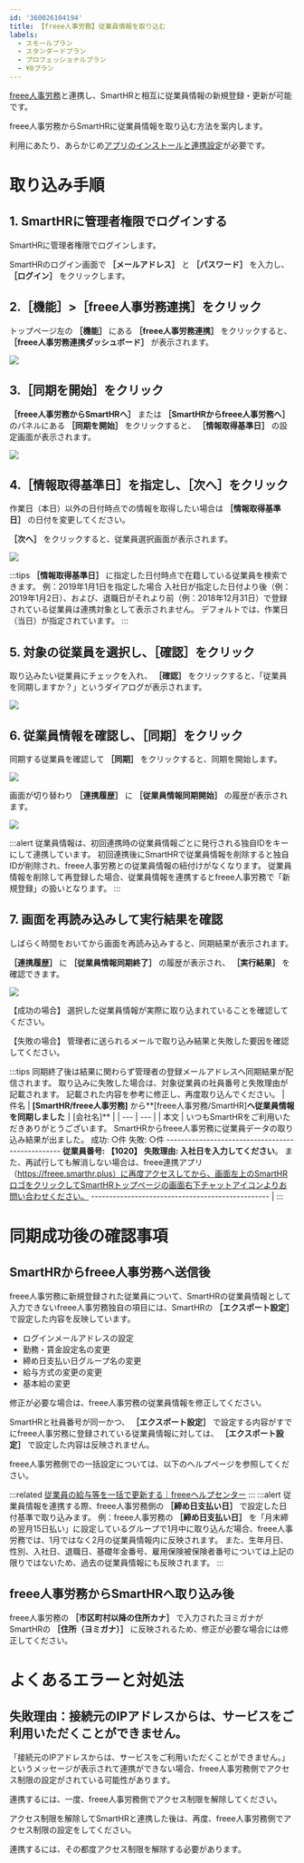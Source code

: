 ```yaml
---
id: '360026104194'
title: 【freee人事労務】従業員情報を取り込む
labels:
  - スモールプラン
  - スタンダードプラン
  - プロフェッショナルプラン
  - ¥0プラン
---
```

[freee人事労務](https://www.freee.co.jp/hr/)と連携し、SmartHRと相互に従業員情報の新規登録・更新が可能です。

freee人事労務からSmartHRに従業員情報を取り込む方法を案内します。

利用にあたり、あらかじめ[アプリのインストールと連携設定](https://knowledge.smarthr.jp/hc/ja/articles/360026262773)が必要です。

# 取り込み手順

## 1\. SmartHRに管理者権限でログインする

SmartHRに管理者権限でログインします。

SmartHRのログイン画面で **［メールアドレス］** と **［パスワード］** を入力し、 **［ログイン］** をクリックします。

## 2.［機能］>［freee人事労務連携］をクリック

トップページ左の **［機能］** にある **［freee人事労務連携］** をクリックすると、 **［freee人事労務連携ダッシュボード］** が表示されます。

![](./screencapture-help-inc-smarthr-jp-2022-02-08-13_44_34-2.png)

## 3.［同期を開始］をクリック

 **［freee人事労務からSmartHRへ］** または **［SmartHRからfreee人事労務へ］** のパネルにある **［同期を開始］** をクリックすると、 **［情報取得基準日］** の設定画面が表示されます。

![](./__________2022-02-08_15_41_06.png)

## 4.［情報取得基準日］を指定し、［次へ］をクリック

作業日（本日）以外の日付時点での情報を取得したい場合は **［情報取得基準日］** の日付を変更してください。

 **［次へ］** をクリックすると、従業員選択画面が表示されます。

![](./__________2022-02-08_16_00_55.png)

:::tips
 **［情報取得基準日］** に指定した日付時点で在籍している従業員を検索できます。
例：2019年1月1日を指定した場合
入社日が指定した日付より後（例：2019年1月2日）、および、退職日がそれより前（例：2018年12月31日）で登録されている従業員は連携対象として表示されません。
デフォルトでは、作業日（当日）が指定されています。
:::

## 5\. 対象の従業員を選択し、［確認］をクリック

取り込みたい従業員にチェックを入れ、 **［確認］** をクリックすると、「従業員を同期しますか？」というダイアログが表示されます。

![](./screencapture-freee-smarthr-plus-smarthr-employees-2022-02-08-16_45_56.png)

## 6\. 従業員情報を確認し、［同期］をクリック

同期する従業員を確認して **［同期］** をクリックすると、同期を開始します。

![](./__________2022-02-08_16_59_57.png)

画面が切り替わり **［連携履歴］** に **［従業員情報同期開始］** の履歴が表示されます。

![](./__________2021-01-27_11_20_06.png)

:::alert
従業員情報は、初回連携時の従業員情報ごとに発行される独自IDをキーにして連携しています。
初回連携後にSmartHRで従業員情報を削除すると独自IDが削除され、freee人事労務との従業員情報の紐付けがなくなります。
従業員情報を削除して再登録した場合、従業員情報を連携するとfreee人事労務で「新規登録」の扱いとなります。
:::

## 7\. 画面を再読み込みして実行結果を確認

しばらく時間をおいてから画面を再読み込みすると、同期結果が表示されます。

 **［連携履歴］** に **［従業員情報同期終了］** の履歴が表示され、 **［実行結果］** を確認できます。

![](./__________2021-01-27_11_27_00.png)

【成功の場合】
選択した従業員情報が実際に取り込まれていることを確認してください。

【失敗の場合】
管理者に送られるメールで取り込み結果と失敗した要因を確認してください。

:::tips
同期終了後は結果に関わらず管理者の登録メールアドレスへ同期結果が配信されます。
取り込みに失敗した場合は、対象従業員の社員番号と失敗理由が記載されます。
記載された内容を参考に修正し、再度取り込んでください。
| 件名 | **\[SmartHR/freee人事労務\]** から**\[freee人事労務/SmartHR\]**へ従業員情報を同期しました｜**\[会社名\]** |
| --- | --- |
| 本文 |   いつもSmartHRをご利用いただきありがとうございます。  SmartHRからfreee人事労務に従業員データの取り込み結果が出ました。  成功: ○件  失敗: ○件  \-------------------------------------------------   **従業員番号: 【1020】**   **失敗理由: 入社日を入力してください**。  また、再試行しても解消しない場合は、freee連携アプリ（https://freee.smarthr.plus）に再度アクセスしてから、画面左上のSmartHRロゴをクリックしてSmartHRトップページの画面右下チャットアイコンよりお問い合わせください。  \-------------------------------------------------   |
:::

# 同期成功後の確認事項

## SmartHRからfreee人事労務へ送信後

freee人事労務に新規登録された従業員について、SmartHRの従業員情報として入力できないfreee人事労務独自の項目には、SmartHRの **［エクスポート設定］** で設定した内容を反映しています。

- ログインメールアドレスの設定
- 勤務・賃金設定名の変更
- 締め日支払い日グループ名の変更
- 給与方式の変更の変更
- 基本給の変更

修正が必要な場合は、freee人事労務の従業員情報を修正してください。

SmartHRと社員番号が同一かつ、 **［エクスポート設定］** で設定する内容がすでにfreee人事労務に登録されている従業員情報に対しては、 **［エクスポート設定］** で設定した内容は反映されません。

freee人事労務側での一括設定については、以下のヘルプページを参照してください。

:::related
[従業員の給与等を一括で更新する｜freeeヘルプセンター](https://support.freee.co.jp/hc/ja/articles/115005464626#2%22target=%22_blank%22)
:::
:::alert
従業員情報を連携する際、freee人事労務側の **［締め日支払い日］** で設定した日付基準で取り込みます。
例：freee人事労務の **［締め日支払い日］** を「月末締め翌月15日払い」に設定しているグループで1月中に取り込んだ場合、freee人事労務では、1月ではなく2月の従業員情報内に反映されます。
また、生年月日、性別、入社日、退職日、基礎年金番号、雇用保険被保険者番号については上記の限りではないため、過去の従業員情報にも反映されます。
:::

## freee人事労務からSmartHRへ取り込み後

freee人事労務の **［市区町村以降の住所カナ］** で入力されたヨミガナがSmartHRの **［住所（ヨミガナ）］** に反映されるため、修正が必要な場合には修正してください。

# よくあるエラーと対処法

## 失敗理由：接続元のIPアドレスからは、サービスをご利用いただくことができません。

「接続元のIPアドレスからは、サービスをご利用いただくことができません。」というメッセージが表示されて連携ができない場合、freee人事労務側でアクセス制限の設定がされている可能性があります。

連携するには、一度、freee人事労務側でアクセス制限を解除してください。

アクセス制限を解除してSmartHRと連携した後は、再度、freee人事労務側でアクセス制限の設定をしてください。

連携するには、その都度アクセス制限を解除する必要があります。
